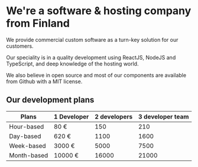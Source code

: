 # We're a software & hosting company from Finland

We provide commercial custom software as a turn-key solution for our customers.

Our speciality is in a quality development using ReactJS, NodeJS and TypeScript, and deep knowledge of the hosting world.

We also believe in open source and most of our components are available from Github with a MIT license.

## Our development plans

| Plans  | 1 Developer  | 2 developers | 3 developer team |
| ----- | ------------ | ------------ | ---------------- |
| Hour-based  | 80 €         | 150          | 210              |
| Day-based   | 620 €        | 1100         | 1600             |
| Week-based  | 3000 €       | 5000         | 7500             |
| Month-based | 10000 €      | 16000        | 21000            |
